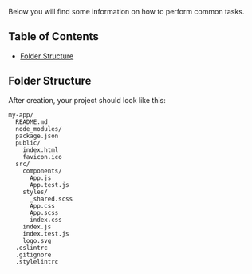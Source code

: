 Below you will find some information on how to perform common tasks.<br>

## Table of Contents

- [Folder Structure](#folder-structure)

## Folder Structure

After creation, your project should look like this:

```
my-app/
  README.md
  node_modules/
  package.json
  public/
    index.html
    favicon.ico
  src/
    components/
      App.js
      App.test.js
    styles/
      _shared.scss
      App.css
      App.scss
      index.css
    index.js
    index.test.js
    logo.svg
  .eslintrc
  .gitignore
  .stylelintrc
```